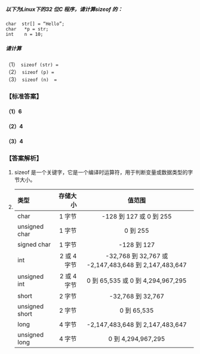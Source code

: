 ##### 以下为Linux下的32 位C 程序，请计算sizeof 的：
`char  str[] = “Hello”;`                             
`char   *p = str;`                            
`int    n = 10;`  
##### 请计算  
（1）` sizeof (str) =`                
（2）` sizeof (p) =`                
（3）` sizeof (n)  =` 
### 【标准答案】
#### （1）6
#### （2）4 
#### （3）4
### 【答案解析】
1. sizeof 是一个关键字，它是一个编译时运算符，用于判断变量或数据类型的字节大小。  
2. | 类型 | 存储大小	 | 值范围 |
   | :-----| ----: | :----: |
   | char	             | 1 字节	 | -128 到 127 或 0 到 255 |
   | unsigned char		 | 1 字节	 |    0 到 255  |
   | signed char		 | 1 字节	 | -128 到 127  |
   | int	             | 2 或 4 字节| 	-32,768 到 32,767 或 -2,147,483,648 到 2,147,483,647 |
   | unsigned int		 | 2 或 4 字节| 0 到 65,535 或 0 到 4,294,967,295 |
   | short	             | 2 字节	 | 	-32,768 到 32,767 |
   | unsigned short		 | 2 字节	 | 0 到 65,535 |
   | long	             | 4 字节	 | -2,147,483,648 到 2,147,483,647 |
   | unsigned long		 | 4 字节	 | 0 到 4,294,967,295 |